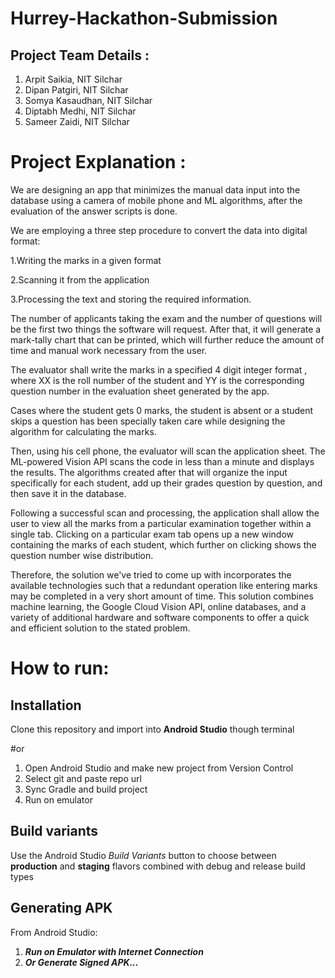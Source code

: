 # Hurrey-Hackathon-Submission

## Project Team Details :
1. Arpit Saikia, NIT Silchar
2. Dipan Patgiri, NIT Silchar 
3. Somya Kasaudhan, NIT Silchar
4. Diptabh Medhi, NIT Silchar
5. Sameer Zaidi, NIT Silchar


# Project Explanation :

 We are designing an app that minimizes the manual data input into the database using a camera of mobile phone and ML algorithms, after the evaluation of the answer scripts is done. 

We are employing a three step procedure to convert the data into digital format:

1.Writing the marks in a given format

2.Scanning it from the application

3.Processing the text and storing the required information.


The number of applicants taking the exam and the number of questions will be the first two things the software will request. 
After that, it will generate a mark-tally chart that can be printed, which will further reduce the amount of time and manual work necessary from the user.

The evaluator shall write the marks in a specified 4 digit integer format <XXYY>, where XX is the roll number of the student and YY is the corresponding
question number in the evaluation sheet generated by the app.

Cases where the student gets 0 marks, the student is absent or a student skips a question has been specially taken care while designing the algorithm for calculating the marks.

Then, using his cell phone, the evaluator will scan the application sheet. The ML-powered Vision API scans the code in less than a minute and displays the results.
The algorithms created after that will organize the input specifically for each student, add up their grades question by question, and then save it in the database.


Following a successful scan and processing, the application shall allow the user to  view all the marks from a particular examination together within a single tab. 
Clicking on a particular exam tab opens up a new window containing the marks of each student, which further on clicking shows the question number wise distribution.

Therefore, the solution we've tried to come up with incorporates the available technologies such that a redundant operation like entering marks may be completed in a very short amount of time. 
This solution combines machine learning, the Google Cloud Vision API, online databases, and a variety of additional hardware and software components to offer a quick and efficient solution to the stated problem.


# How to run:

## Installation

Clone this repository and import into **Android Studio** though terminal
 
#or
 
1. Open Android Studio and make new project from Version Control
2. Select git and paste repo url
3. Sync Gradle and build project
4. Run on emulator

## Build variants
Use the Android Studio *Build Variants* button to choose between **production** and **staging** flavors combined with debug and release build types

## Generating APK
From Android Studio:
1. ***Run on Emulator with Internet Connection*** 
2. ***Or Generate Signed APK...***



